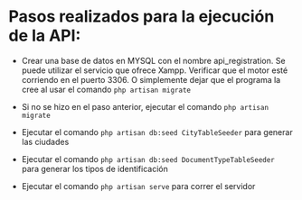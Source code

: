 # Pasos realizados para la ejecución de la API:
- Crear una base de datos en MYSQL con el nombre api_registration. Se puede utilizar el servicio que ofrece Xampp. Verificar que el motor esté corriendo en el puerto 3306. O simplemente dejar que el programa la cree al usar el comando ```php artisan migrate```
- Si no se hizo en el paso anterior, ejecutar el comando ```php artisan migrate```
- Ejecutar el comando ```php artisan db:seed CityTableSeeder``` para generar las ciudades
- Ejecutar el comando ```php artisan db:seed DocumentTypeTableSeeder``` para generar los tipos de identificación

- Ejecutar el comando ```php artisan serve``` para correr el servidor